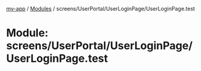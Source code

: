 [my-app](../README.md) / [Modules](../modules.md) / screens/UserPortal/UserLoginPage/UserLoginPage.test

# Module: screens/UserPortal/UserLoginPage/UserLoginPage.test
